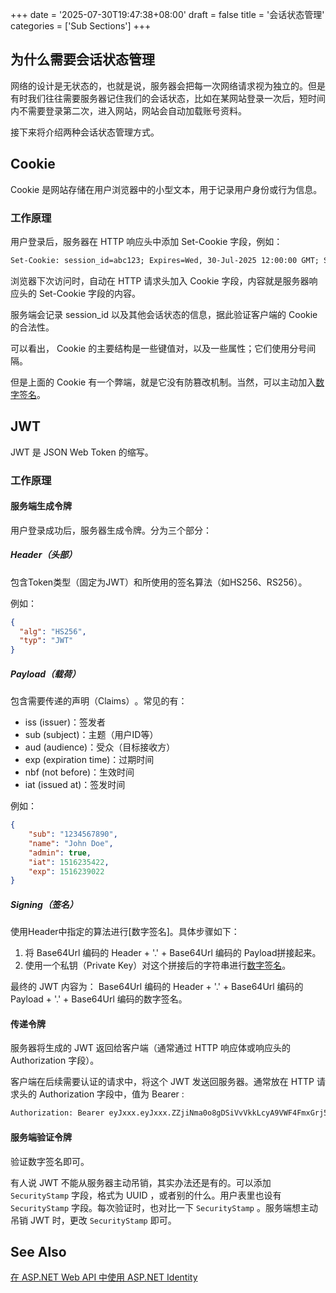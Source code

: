 +++
date = '2025-07-30T19:47:38+08:00'
draft = false
title = '会话状态管理'
categories = ['Sub Sections']
+++

## 为什么需要会话状态管理
网络的设计是无状态的，也就是说，服务器会把每一次网络请求视为独立的。但是有时我们往往需要服务器记住我们的会话状态，比如在某网站登录一次后，短时间内不需要登录第二次，进入网站，网站会自动加载账号资料。

接下来将介绍两种会话状态管理方式。

## Cookie
Cookie 是网站存储在用户浏览器中的小型文本，用于记录用户身份或行为信息。

### 工作原理
用户登录后，服务器在 HTTP 响应头中添加 Set-Cookie 字段，例如：

```txt
Set-Cookie: session_id=abc123; Expires=Wed, 30-Jul-2025 12:00:00 GMT; Secure; HttpOnly
```

浏览器下次访问时，自动在 HTTP 请求头加入 Cookie 字段，内容就是服务器响应头的 Set-Cookie 字段的内容。

服务端会记录 session_id 以及其他会话状态的信息，据此验证客户端的 Cookie 的合法性。

可以看出， Cookie 的主要结构是一些键值对，以及一些属性；它们使用分号间隔。

但是上面的 Cookie 有一个弊端，就是它没有防篡改机制。当然，可以主动加入[数字签名](../Message-Digest/index.md#数字签名)。

## JWT
JWT 是 JSON Web Token 的缩写。

### 工作原理
#### 服务端生成令牌
用户登录成功后，服务器生成令牌。分为三个部分：

##### Header（头部）
包含Token类型（固定为JWT）和所使用的签名算法（如HS256、RS256）。

例如：

```json
{
  "alg": "HS256",
  "typ": "JWT"
}
```

##### Payload（载荷）
包含需要传递的​​声明（Claims）​​。常见的有：

* iss (issuer)：签发者
* sub (subject)：主题（用户ID等）
* aud (audience)：受众（目标接收方）
* exp (expiration time)：过期时间
* nbf (not before)：生效时间
* iat (issued at)：签发时间

例如：

```json
{
    "sub": "1234567890",
    "name": "John Doe",
    "admin": true,
    "iat": 1516235422,
    "exp": 1516239022
}
```

##### Signing（签名）
使用Header中指定的算法进行[数字签名]。具体步骤如下：

1. 将 ​​Base64Url 编码的 Header​​ + '.' + ​​Base64Url 编码的 Payload​​ 拼接起来。
1. 使用一个​私钥（Private Key）​​对这个拼接后的字符串进行[数字签名](../Message-Digest/index.md#数字签名)。

最终的 JWT 内容为： ​​Base64Url 编码的 Header​​ + '.' + ​​Base64Url 编码的 Payload​​​ + '.' + ​​Base64Url 编码的数字签名。

#### 传递令牌
服务器将生成的 JWT 返回给客户端（通常通过 HTTP 响应体或响应头的 Authorization 字段）。

客户端在后续需要认证的请求中，将这个 JWT 发送回服务器。通常放在 HTTP 请求头的 Authorization 字段中，值为 Bearer <token> :

```txt
Authorization: Bearer eyJxxx.eyJxxx.ZZjiNma0o8gDSiVvVkkLcyA9VWF4FmxGrj5F8JxBoC0
```

#### 服务端验证令牌
验证数字签名即可。

有人说 JWT 不能从服务器主动吊销，其实办法还是有的。可以添加 `SecurityStamp` 字段，格式为 UUID ，或者别的什么。用户表里也设有 `SecurityStamp` 字段。每次验证时，也对比一下 `SecurityStamp` 。服务端想主动吊销 JWT 时，更改 `SecurityStamp` 即可。

## See Also
[在 ASP.NET Web API 中使用 ASP.NET Identity](../../../Use-Aspnet-Identity-In-Aspnet-Web-API.md)
